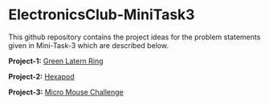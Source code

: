 # ElectronicsClub-MiniTask3

This github repository contains the project ideas for the problem statements given in Mini-Task-3 which are described below.

__Project-1:__
[Green Latern Ring](https://github.com/BalaDhinesh/ElectronicsClub-MiniTask3/blob/master/Project1/Green%20latern%20ring.md)


__Project-2:__
[Hexapod](https://github.com/BalaDhinesh/ElectronicsClub-MiniTask3/blob/master/Project2/Hexapod.md)


__Project-3:__
[Micro Mouse Challenge](https://github.com/BalaDhinesh/ElectronicsClub-MiniTask3/blob/master/Project3/Micro%20Mouse%20Challenge.md)
